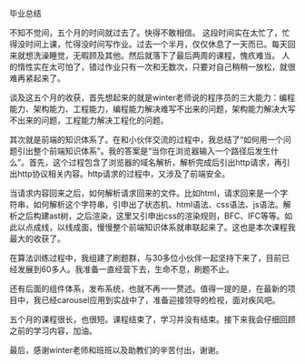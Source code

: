 毕业总结

不知不觉间，五个月的时间就过去了。快得不敢相信。
这段时间实在太忙了，忙得没时间上课，忙得没时间写作业。过去一个半月，仅仅休息了一天而已。每天回来就想洗澡睡觉，无暇顾及其他。然后就落下了最后两周的课程，愧疚难当。
人的惰性实在太可怕了，错过作业只有一次和无数次，只要对自己稍稍一放松，就很难再紧起来了。

谈及这五个月的收获，首先想起来的就是winter老师说的程序员的三大能力：编程能力、架构能力、工程能力，编程能力解决难写不出来的问题，架构能力解决大写不出来的问题，工程能力解决工程化的问题。

其次就是前端的知识体系了。在和小伙伴交流的过程中，我总结了“如何用一个问题引出整个前端知识体系”。我的答案是“当你在浏览器输入一个路径后发生什么”。首先，这个过程包含了浏览器的域名解析，解析完成后引出http请求，再引出http协议相关内容。http请求的过程中，又涉及了前端安全。

当请求内容回来之后，如何解析请求回来的文件。比如html，请求回来是一个字符串，如何解析这个字符串，引申出了状态机、html语法、css语法、js语法。解析之后构建ast树，之后渲染，这里又引申出css的渲染规则，BFC、IFC等等。如此以点成线，以线成面，慢慢整个前端知识体系就串联起来了。这也是本次课程我最大的收获了。

在算法训练过程中，我组建了刷题群，与30多位小伙伴一起坚持下来了，目前已经发展到60多人。我准备一直经营下去，生命不息，刷题不止。

还有后面的组件体系，发布系统，也就不再一一赘述。值得一提的是，在最新的项目中，我已经carousel应用到实战中了，准备迎接领导的检视，面对疾风吧。

五个月的课程很长，也很短。课程结束了，学习并没有结束。接下来我会仔细回顾之前的学习内容，加油。

最后，感谢winter老师和班班以及助教们的辛苦付出，谢谢。